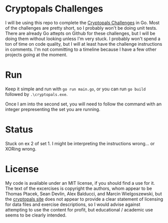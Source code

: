 # Cryptopals Challenges

I will be using this repo to complete the [Cryptopals Challenges](http://cryptopals.com/) in Go. Most of the challenges are pretty short, so I probably won't be doing unit tests. There are already Go attepts on Github for these challenges, but I will be doing them without looking unless I'm very stuck. I probably won't spend a ton of time on code quality, but I will at least have the challenge instructions in comments. I'm not committing to a timeline because I have a few other projects going at the moment.

# Run

Keep it simple and run with `go run main.go`, or you can run `go build` followed by `.\cryptopals.exe`.

Once I am into the second set, you will need to follow the command with an integer prepresenting the set you are running.

# Status

Stuck on ex 2 of set 1. I might be interpreting the instructions wrong... or XORing wrong.

# License

My code is available under an MIT license, if you should find a use for it. The text of the excercises is copyright the authors, whom appear to be Thomas Ptacek, Sean Devlin, Alex Balducci, and Marcin Wielgoszewski, but the [cryptopals site](http://cryptopals.com/) does not appear to provide a clear statement of licensing for data files and exercise descriptions, so I would advise against attempting to use the content for profit, but educational / academic use seems to be clearly intended.